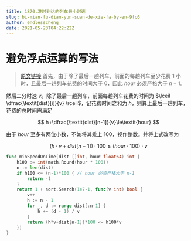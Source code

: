 ```yaml
---
title: 1870.准时到达的列车最小时速
slug: bi-mian-fu-dian-yun-suan-de-xie-fa-by-en-9fc6
author: endlesscheng
date: 2021-05-23T04:22:22Z
---
```

# 避免浮点运算的写法
 
> [原文链接](https://leetcode.cn/problems/minimum-speed-to-arrive-on-time/solution/bi-mian-fu-dian-yun-suan-de-xie-fa-by-en-9fc6)
首先，由于除了最后一趟列车，前面的每趟列车至少花费 $1$ 小时，且最后一趟列车花费的时间大于 $0$，因此 $\textit{hour}$ 必须严格大于 $n-1$。

然后二分时速 $v$。除了最后一趟列车，前面每趟列车花费的时间为 $\lceil \dfrac{\textit{dist}[i]}{v} \rceil$，记花费时间之和为 $h$，则算上最后一趟列车，花费的总时间需满足

$$
h+\dfrac{\textit{dist}[n-1]}{v}\le\textit{hour}
$$

由于 $\textit{hour}$ 至多有两位小数，不妨将其乘上 $100$，视作整数。并将上式改写为

$$
(h\cdot v+\textit{dist}[n-1])\cdot 100\le(\textit{hour}\cdot 100)\cdot v
$$

```go
func minSpeedOnTime(dist []int, hour float64) int {
	h100 := int(math.Round(hour * 100))
	n := len(dist)
	if h100 <= (n-1)*100 { // hour 必须严格大于 n-1
		return -1
	}
	return 1 + sort.Search(1e7-1, func(v int) bool {
		v++
		h := n - 1
		for _, d := range dist[:n-1] {
			h += (d - 1) / v
		}
		return (h*v+dist[n-1])*100 <= h100*v
	})
}
```
